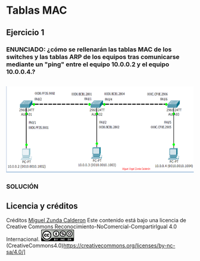 # Tablas MAC
## Ejercicio 1
### ENUNCIADO: ¿cómo se rellenarán las tablas MAC de los switches y las tablas ARP de los equipos tras comunicarse mediante un "ping" entre el equipo 10.0.0.2 y el equipo 10.0.0.4.?
![EjercicioMAC](../../../public/redes/ejercicio-MAC.png)
---
### SOLUCIÓN


## Licencia y créditos
Créditos [Miguel Zunda Calderon](http://miguelzunda-redes.blogspot.com/2015/05/tablas-mac-en-switches-y-tablas-arp-en.html)
Este contenido está bajo una licencia de Creative Commons Reconocimiento-NoComercial-CompartirIgual 4.0 Internacional.
![Copyright](./../../../public/licenciaCC4-0.png)(CreativeCommons4.0)https://creativecommons.org/licenses/by-nc-sa/4.0/]